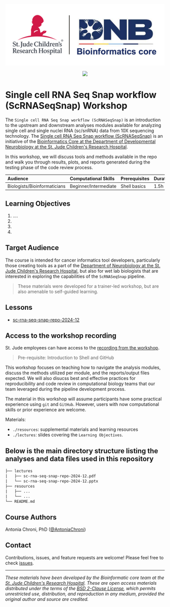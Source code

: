 <p align="center">
  <img src="figures/img/DNB-BINF-Core-logo.png" alt="DNB-BINF-Core-logo logo" width="560px" />
</p>
<p align="center">
  <a href="https://github.com/stjude-dnb-binfcore/trainings/blob/main/LICENSE"><img src="https://img.shields.io/github/license/stjude-dnb-binfcore/kf-template-repo.svg?style=for-the-badge"></a>
</p>



# Single cell RNA Seq Snap workflow (ScRNASeqSnap) Workshop

The `Single cell RNA Seq Snap workflow (ScRNASeqSnap)` is an introduction to the upstream and downstream analyses modules available for analyzing single cell and single nuclei RNA (sc/snRNA) data from 10X sequencing technology. The [Single cell RNA Seq Snap workflow (ScRNASeqSnap)](https://github.com/stjude-dnb-binfcore/sc-rna-seq-snap) is an initiative of the [Bioinformatics Core at the Department of Developmental Neurobiology at the St. Jude Children's Research Hospital](https://www.stjude.org/research/departments/developmental-neurobiology/shared-resources/bioinformatic-core.html). 

In this workshop, we will discuss tools and methods available in the repo and walk you through results, plots, and reports generated during the testing phase of the code review process.
 

| Audience | Computational Skills | Prerequisites | Duration |
:----------|:----------|:----------|:----------|
| Biologists/Bioinformaticians | Beginner/Intermediate | Shell basics | 1.5h|


## Learning Objectives

1. ....
2. 
3. 
4. 
   

## Target Audience
The course is intended for cancer informatics tool developers, particularly those creating tools as a part of the [Department of Neurobiology at the St. Jude Children's Research Hospital](https://www.stjude.org/research/departments/developmental-neurobiology.html), but also for wet lab biologists that are interested in exploring the capabilities of the `ScRNASeqSnap` pipeline.

> These materials were developed for a trainer-led workshop, but are also amenable to self-guided learning.

## Lessons
* [sc-rna-seq-snap-repo-2024-12](https://github.com/stjude-dnb-binfcore/trainings/tree/main/courses/sc-rna-seq-snap-repo/lectures/sc-rna-seq-snap-repo-2024-12.pdf)


## Access to the workshop recording

St. Jude employees can have access to the [recording from the workshop]().




> Pre-requisite: Introduction to Shell and GitHub

This workshop focuses on teaching how to navigate the analysis modules, discuss the methods utilized per module, and the reports/output files expected. We will also disucss best and effective practices for reproducibility and code review in computational biology teams that our team leveraged during the pipeline development process.

The material in this workshop will assume participants have some practical experience using `git` and `GitHub`. However, users with now computational skills or prior experience are welcome.

Materials:
* `./resources`: supplemental materials and learning resources 
* `./lectures`: slides covering the `Learning Objectives`.

 
## Below is the main directory structure listing the analyses and data files used in this repository

```
├── lectures
|   ├── sc-rna-seq-snap-repo-2024-12.pdf
|   └── sc-rna-seq-snap-repo-2024-12.pptx
├── resources
|   ├── ...
|   └── ...
└── README.md
```

## Course Authors

Antonia Chroni, PhD ([@AntoniaChroni](https://github.com/AntoniaChroni))

## Contact

Contributions, issues, and feature requests are welcome! Please feel free to check [issues](https://github.com/stjude-dnb-binfcore/trainings/issues).

---

*These materials have been developed by the Bioinformatic core team at the [St. Jude Children's Research Hospital](https://www.stjude.org/). These are open access materials distributed under the terms of the [BSD 2-Clause License](https://opensource.org/license/bsd-2-clause), which permits unrestricted use, distribution, and reproduction in any medium, provided the original author and source are credited.*